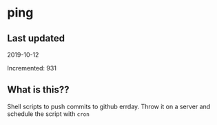 # ping

## Last updated
2019-10-12

Incremented: 931

## What is this??
Shell scripts to push commits to github errday. Throw it on a server and schedule the script with `cron`

